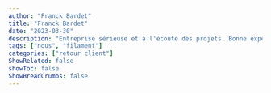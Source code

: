 ```yaml
---
author: "Franck Bardet"
title: "Franck Bardet"
date: "2023-03-30"
description: "Entreprise sérieuse et à l'écoute des projets. Bonne expertise du métier de développeur. Nous travaillons depuis plus d'un an avec Filament et nous sommes satisfait du partenariat."
tags: ["nous", "filament"]
categories: ["retour client"]
ShowRelated: false
showToc: false
ShowBreadCrumbs: false
---
```

